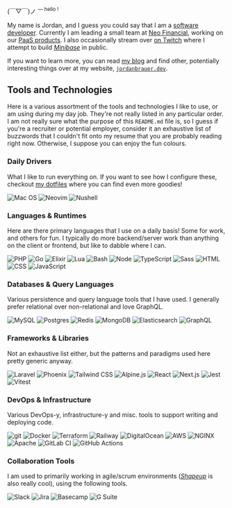 (￣▽￣)ノ <sup>— hello !</sup>

My name is Jordan, and I guess you could say that I am a [software developer](https://etiennefd.substack.com/p/common-tech-jobs-described-as-cabals). Currently I am leading a small team at [Neo Financial](https://www.neofinancial.com/), working on our [PaaS products](https://www.neofinancial.com/for-business/platform-as-a-service). I also occasionally stream over [on Twitch](https://www.twitch.tv/jordanbrauer) where I attempt to build [_Minibase_](https://www.minibase.art) in public.

If you want to learn more, you can read [my blog](https://blog.jordanbrauer.dev) and find other, potentially interesting things over at my website, [`jordanbrauer.dev`](https://www.jordanbrauer.dev).

## Tools and Technologies

Here is a various assortment of the tools and technologies I like to use, or am using during my day job. They're not really listed in any particular order. I am not really sure what the purpose of this `README.md` file is, so I guess if you're a recruiter or potential employer, consider it an exhaustive list of buzzwords that I couldn't fit onto my resume that you are probably reading right now. Otherwise, I suppose you can enjoy the fun colours.

### Daily Drivers

What I like to run everything on. If you want to see how I configure these, checkout [my dotfiles](https://github.com/jordanbrauer/dotfiles) where you can find even more goodies!

![Mac OS](https://img.shields.io/badge/OS-Mac-informational?style=flat-square&logo=apple&logoColor=white&color=999999)
![Neovim](https://img.shields.io/badge/Editor-Neovim-informational?style=flat-square&logo=neovim&logoColor=white&color=57A143)
![Nushell](https://img.shields.io/badge/Shell-Nu-informational?style=flat-square&logo=powershell&logoColor=white&color=3aa675)

### Languages & Runtimes

Here are there primary languages that I use on a daily basis! Some for work, and others for fun. I typically do more backend/server work than anything on the client or frontend, but like to dabble where I can.

![PHP](https://img.shields.io/badge/Language-PHP-informational?style=flat-square&logo=php&logoColor=white&color=787CB5)
![Go](https://img.shields.io/badge/Language-Go-informational?style=flat-square&logo=go&logoColor=white&color=29BEB0)
![Elixir](https://img.shields.io/badge/Language-Elixir-informational?style=flat-square&logo=elixir&logoColor=white&color=4B275F)
![Lua](https://img.shields.io/badge/Scripting-Lua-informational?style=flat-square&logo=lua&logoColor=white&color=2C2D72)
![Bash](https://img.shields.io/badge/Scripting-Bash-informational?style=flat-square&logo=gnu-bash&logoColor=white&color=4EAA25)
![Node](https://img.shields.io/badge/Runtime-Node-informational?style=flat-square&logo=node.js&logoColor=white&color=339933)
![TypeScript](https://img.shields.io/badge/Language-TypeScript-informational?style=flat-square&logo=typescript&logoColor=white&color=007ACC)
![Sass](https://img.shields.io/badge/Language-SCSS-informational?style=flat-square&logo=sass&logoColor=white&color=CC6699)
![HTML](https://img.shields.io/badge/Markup-HTML-informational?style=flat-square&logo=html5&logoColor=white&color=E34F26)
![CSS](https://img.shields.io/badge/Language-CSS-informational?style=flat-square&logo=css3&logoColor=white&color=1572B6)
![JavaScript](https://img.shields.io/badge/Language-JavaScript-informational?style=flat-square&logo=javascript&logoColor=white&color=F0DB4F)

### Databases & Query Languages

Various persistence and query language tools that I have used. I generally prefer relational over non-relational and love GraphQL.

![MySQL](https://img.shields.io/badge/Storage-MySQL-informational?style=flat-square&logo=mysql&logoColor=white&color=4479A1)
![Postgres](https://img.shields.io/badge/Storage-PostgreSQL-informational?style=flat-square&logo=postgresql&logoColor=white&color=4169E1)
![Redis](https://img.shields.io/badge/Cache-Redis-informational?style=flat-square&logo=redis&logoColor=white&color=DC382D)
![MongoDB](https://img.shields.io/badge/Storage-MongoDB-informational?style=flat-square&logo=mongodb&logoColor=white&color=47A248)
![Elasticsearch](https://img.shields.io/badge/Storage-Elasticsearch-informational?style=flat-square&logo=elasticsearch&logoColor=white&color=005571)
![GraphQL](https://img.shields.io/badge/Query%20Language-GraphQL-informational?style=flat-square&logo=graphql&logoColor=white&color=E10098)

### Frameworks & Libraries

Not an exhaustive list either, but the patterns and paradigms used here pretty generic anyway.

![Laravel](https://img.shields.io/badge/Framework-Laravel-informational?style=flat-square&logo=laravel&logoColor=white&color=FF2D20)
![Phoenix](https://img.shields.io/badge/Framework-Phoenix-informational?style=flat-square&logo=elixir&logoColor=white&color=ff6f61)
![Tailwind CSS](https://img.shields.io/badge/Library-Tailwind-informational?style=flat-square&logo=tailwind-css&logoColor=white&color=06B6D4)
![Alpine.js](https://img.shields.io/badge/Library-Alpine.js-informational?style=flat-square&logo=alpine.js&logoColor=white&color=8BC0D0)
![React](https://img.shields.io/badge/Library-React-informational?style=flat-square&logo=react&logoColor=white&color=61DAFB)
![Next.js](https://img.shields.io/badge/Framework-Next.js-informational?style=flat-square&logo=next.js&logoColor=white&color=000000)
![Jest](https://img.shields.io/badge/Testing-Jest-informational?style=flat-square&logo=jest&logoColor=white&color=C21325)
![Vitest](https://img.shields.io/badge/Testing-Vitest-informational?style=flat-square&logo=vitest&logoColor=white&color=6E9F18)
<!-- ![Symfony](https://img.shields.io/badge/Framework-Symfony-informational?style=flat-square&logo=symfony&logoColor=white&color=000000) -->

### DevOps & Infrastructure

Various DevOps-y, infrastructure-y and misc. tools to support writing and deploying code.

![git](https://img.shields.io/badge/Tools-git-informational?style=flat-square&logo=git&logoColor=white&color=F05032)
![Docker](https://img.shields.io/badge/Containers-Docker-informational?style=flat-square&logo=docker&logoColor=white&color=2496ED)
![Terraform](https://img.shields.io/badge/Infra-Terraform-informational?style=flat-square&logo=terraform&logoColor=white&color=7B42BC)
![Railway](https://img.shields.io/badge/Cloud-Railway-informational?style=flat-square&logo=railway&logoColor=white&color=0B0D0E)
![DigitalOcean](https://img.shields.io/badge/Cloud-DigitalOcean-informational?style=flat-square&logo=digitalocean&logoColor=white&color=0080FF)
![AWS](https://img.shields.io/badge/Cloud-AWS-informational?style=flat-square&logo=amazon-aws&logoColor=white&color=232F3E)
![NGINX](https://img.shields.io/badge/Server-NGINX-informational?style=flat-square&logo=nginx&logoColor=white&color=269539)
![Apache](https://img.shields.io/badge/Server-Apache-informational?style=flat-square&logo=apache&logoColor=white&color=D22128)
![GitLab CI](https://img.shields.io/badge/CI%2FCD-GitLab%20CI-informational?style=flat-square&logo=gitlab&logoColor=white&color=FC6D26)
![GitHub Actions](https://img.shields.io/badge/CI%2FCD-GitHub%20Actions-informational?style=flat-square&logo=github&logoColor=white&color=2088FF)
<!-- ![Kubernetes](https://img.shields.io/badge/Tools-Kubernetes-informational?style=flat-square&logo=kubernetes&logoColor=white&color=326CE5) -->
<!-- ![Make](https://img.shields.io/badge/Tools-Make-informational?style=flat-square&logo=cmake&logoColor=white&color=064F8C) -->
<!-- ![Insomnia](https://img.shields.io/badge/Tools-Insomnia-informational?style=flat-square&logo=insomnia&logoColor=white&color=5849BE) -->
<!-- ![GIMP](https://img.shields.io/badge/Tools-GIMP-informational?style=flat-square&logo=gimp&logoColor=white&color=5C5543) -->

### Collaboration Tools

I am used to primarily working in agile/scrum environments ([_Shapeup_](https://basecamp.com/shapeup) is also really cool), using the following tools.

![Slack](https://img.shields.io/badge/Chat-Slack-informational?style=flat-square&logo=slack&logoColor=white&color=4A154B)
![Jira](https://img.shields.io/badge/Projects-Jira-informational?style=flat-square&logo=jira-software&logoColor=white&color=0052CC)
![Basecamp](https://img.shields.io/badge/Projects-Basecamp-informational?style=flat-square&logo=basecamp&logoColor=white&color=1D2D35)
![G Suite](https://img.shields.io/badge/Teams-Google-informational?style=flat-square&logo=google&logoColor=white&color=4285F4)
